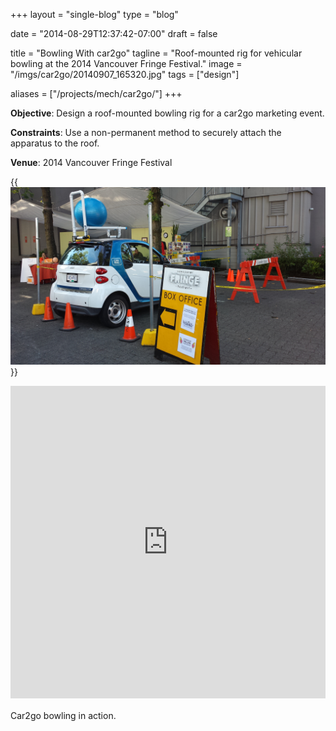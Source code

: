 +++
layout =    "single-blog"
type =      "blog"

date = "2014-08-29T12:37:42-07:00"
draft =     false

title = "Bowling With car2go"
tagline = "Roof-mounted rig for vehicular bowling at the 2014 Vancouver Fringe Festival."
image =     "/imgs/car2go/20140907_165320.jpg"
tags =      ["design"]

aliases =   ["/projects/mech/car2go/"]
+++

<p><strong>Objective</strong>: Design a roof-mounted bowling rig for a car2go marketing event.</p>

<p><strong>Constraints</strong>: Use a non-permanent method to securely attach the apparatus to the roof.</p>

<p><strong>Venue</strong>: 2014 Vancouver Fringe Festival</p>

{{<img caption="Bowling rig set up and ready to roll." src="/imgs/car2go/20140907_165320.jpg">}}

<div style='position:relative;padding-bottom:505px'><iframe src='https://gfycat.com/ifr/VastFoolishJaeger' frameborder='0' scrolling='no' width='100%' height='500px' style='position:absolute;top:0;left:0;' allowfullscreen></iframe></div>
<p class="caption">Car2go bowling in action.</p>
